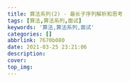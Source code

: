```yaml
---
title: 算法系列(2) - 最长子序列解析和思考
tags: [算法,算法系列,面试]
keywords: '算法,算法系列,面试'
categories: []
abbrlink: 7670b080
date: 2021-03-25 23:21:06
description:
cover:
top_img:
---
```






